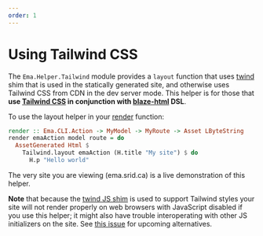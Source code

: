 ```yaml
---
order: 1
---
```

# Using Tailwind CSS

The `Ema.Helper.Tailwind` module provides a `layout` function that uses [twind](https://twind.dev/) shim that is used in the statically generated site, and otherwise uses Tailwind CSS from CDN in the dev server mode. This helper is for those that **use [Tailwind CSS](https://tailwindcss.com/) in conjunction with [blaze-html](https://hackage.haskell.org/package/blaze-html) DSL**.

To use the layout helper in your [render](guide/render.md) function:

```haskell
render :: Ema.CLI.Action -> MyModel -> MyRoute -> Asset LByteString
render emaAction model route = do
  AssetGenerated Html $ 
    Tailwind.layout emaAction (H.title "My site") $ do 
      H.p "Hello world"
```

The very site you are viewing (ema.srid.ca) is a live demonstration of this helper.

**Note** that because the [twind JS shim](https://twind.dev/handbook/the-shim.html) is used to support Tailwind styles your site will not render properly on web browsers with JavaScript disabled if you use this helper; it might also have trouble interoperating with other JS initializers on the site. See [this issue](https://github.com/srid/ema/issues/20) for upcoming alternatives.
